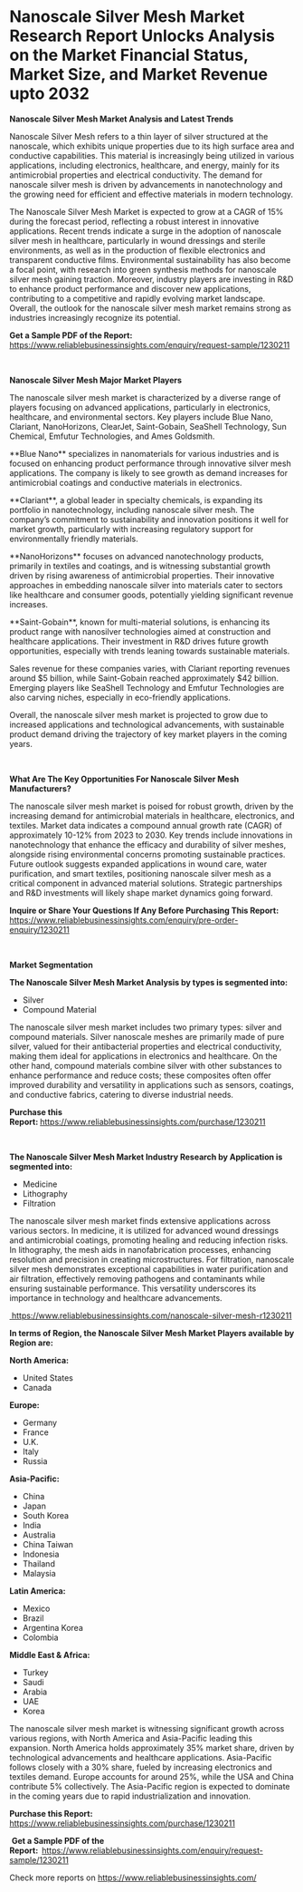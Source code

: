 <p><h1>Nanoscale Silver Mesh Market Research Report Unlocks Analysis on the Market Financial Status, Market Size, and Market Revenue upto 2032</h1></p><p><strong>Nanoscale Silver Mesh Market Analysis and Latest Trends</strong></p>
<p><p>Nanoscale Silver Mesh refers to a thin layer of silver structured at the nanoscale, which exhibits unique properties due to its high surface area and conductive capabilities. This material is increasingly being utilized in various applications, including electronics, healthcare, and energy, mainly for its antimicrobial properties and electrical conductivity. The demand for nanoscale silver mesh is driven by advancements in nanotechnology and the growing need for efficient and effective materials in modern technology.</p><p>The Nanoscale Silver Mesh Market is expected to grow at a CAGR of 15% during the forecast period, reflecting a robust interest in innovative applications. Recent trends indicate a surge in the adoption of nanoscale silver mesh in healthcare, particularly in wound dressings and sterile environments, as well as in the production of flexible electronics and transparent conductive films. Environmental sustainability has also become a focal point, with research into green synthesis methods for nanoscale silver mesh gaining traction. Moreover, industry players are investing in R&D to enhance product performance and discover new applications, contributing to a competitive and rapidly evolving market landscape. Overall, the outlook for the nanoscale silver mesh market remains strong as industries increasingly recognize its potential.</p></p>
<p><strong>Get a Sample PDF of the Report:&nbsp;</strong> <a href="https://www.reliablebusinessinsights.com/enquiry/request-sample/1230211?utm_campaign=3273&utm_medium=2&utm_source=Github&utm_content=ia&utm_term=03042025&utm_id=nanoscale-silver-mesh">https://www.reliablebusinessinsights.com/enquiry/request-sample/1230211</a></p>
<p>&nbsp;</p>
<p><strong>Nanoscale Silver Mesh Major Market Players</strong></p>
<p><p>The nanoscale silver mesh market is characterized by a diverse range of players focusing on advanced applications, particularly in electronics, healthcare, and environmental sectors. Key players include Blue Nano, Clariant, NanoHorizons, ClearJet, Saint-Gobain, SeaShell Technology, Sun Chemical, Emfutur Technologies, and Ames Goldsmith.</p><p>**Blue Nano** specializes in nanomaterials for various industries and is focused on enhancing product performance through innovative silver mesh applications. The company is likely to see growth as demand increases for antimicrobial coatings and conductive materials in electronics.</p><p>**Clariant**, a global leader in specialty chemicals, is expanding its portfolio in nanotechnology, including nanoscale silver mesh. The company’s commitment to sustainability and innovation positions it well for market growth, particularly with increasing regulatory support for environmentally friendly materials.</p><p>**NanoHorizons** focuses on advanced nanotechnology products, primarily in textiles and coatings, and is witnessing substantial growth driven by rising awareness of antimicrobial properties. Their innovative approaches in embedding nanoscale silver into materials cater to sectors like healthcare and consumer goods, potentially yielding significant revenue increases.</p><p>**Saint-Gobain**, known for multi-material solutions, is enhancing its product range with nanosilver technologies aimed at construction and healthcare applications. Their investment in R&D drives future growth opportunities, especially with trends leaning towards sustainable materials.</p><p>Sales revenue for these companies varies, with Clariant reporting revenues around $5 billion, while Saint-Gobain reached approximately $42 billion. Emerging players like SeaShell Technology and Emfutur Technologies are also carving niches, especially in eco-friendly applications.</p><p>Overall, the nanoscale silver mesh market is projected to grow due to increased applications and technological advancements, with sustainable product demand driving the trajectory of key market players in the coming years.</p></p>
<p>&nbsp;</p>
<p><strong>What Are The Key Opportunities For Nanoscale Silver Mesh Manufacturers?</strong></p>
<p><p>The nanoscale silver mesh market is poised for robust growth, driven by the increasing demand for antimicrobial materials in healthcare, electronics, and textiles. Market data indicates a compound annual growth rate (CAGR) of approximately 10-12% from 2023 to 2030. Key trends include innovations in nanotechnology that enhance the efficacy and durability of silver meshes, alongside rising environmental concerns promoting sustainable practices. Future outlook suggests expanded applications in wound care, water purification, and smart textiles, positioning nanoscale silver mesh as a critical component in advanced material solutions. Strategic partnerships and R&D investments will likely shape market dynamics going forward.</p></p>
<p><strong>Inquire or Share Your Questions If Any Before Purchasing This Report:</strong> <a href="https://www.reliablebusinessinsights.com/enquiry/pre-order-enquiry/1230211?utm_campaign=3273&utm_medium=2&utm_source=Github&utm_content=ia&utm_term=03042025&utm_id=nanoscale-silver-mesh">https://www.reliablebusinessinsights.com/enquiry/pre-order-enquiry/1230211</a></p>
<p>&nbsp;</p>
<p><strong>Market Segmentation</strong></p>
<p><strong>The Nanoscale Silver Mesh Market Analysis by types is segmented into:</strong></p>
<p><ul><li>Silver</li><li>Compound Material</li></ul></p>
<p><p>The nanoscale silver mesh market includes two primary types: silver and compound materials. Silver nanoscale meshes are primarily made of pure silver, valued for their antibacterial properties and electrical conductivity, making them ideal for applications in electronics and healthcare. On the other hand, compound materials combine silver with other substances to enhance performance and reduce costs; these composites often offer improved durability and versatility in applications such as sensors, coatings, and conductive fabrics, catering to diverse industrial needs.</p></p>
<p><strong>Purchase this Report:&nbsp;</strong><a href="https://www.reliablebusinessinsights.com/purchase/1230211?utm_campaign=3273&utm_medium=2&utm_source=Github&utm_content=ia&utm_term=03042025&utm_id=nanoscale-silver-mesh">https://www.reliablebusinessinsights.com/purchase/1230211</a></p>
<p>&nbsp;</p>
<p><strong>The Nanoscale Silver Mesh Market Industry Research by Application is segmented into:</strong></p>
<p><ul><li>Medicine</li><li>Lithography</li><li>Filtration</li></ul></p>
<p><p>The nanoscale silver mesh market finds extensive applications across various sectors. In medicine, it is utilized for advanced wound dressings and antimicrobial coatings, promoting healing and reducing infection risks. In lithography, the mesh aids in nanofabrication processes, enhancing resolution and precision in creating microstructures. For filtration, nanoscale silver mesh demonstrates exceptional capabilities in water purification and air filtration, effectively removing pathogens and contaminants while ensuring sustainable performance. This versatility underscores its importance in technology and healthcare advancements.</p></p>
<p><a href="https://www.reliablebusinessinsights.com/nanoscale-silver-mesh-r1230211?utm_campaign=3273&utm_medium=2&utm_source=Github&utm_content=ia&utm_term=03042025&utm_id=nanoscale-silver-mesh">&nbsp;https://www.reliablebusinessinsights.com/nanoscale-silver-mesh-r1230211</a></p>
<p><strong>In terms of Region, the Nanoscale Silver Mesh Market Players available by Region are:</strong></p>
<p>
    <p> <strong> North America: </strong>
        <ul>
            <li>United States</li>
            <li>Canada</li>
        </ul>
        </p> 
    <p> <strong> Europe: </strong>
        <ul>
            <li>Germany</li>
            <li>France</li>
            <li>U.K.</li>
            <li>Italy</li>
            <li>Russia</li>
        </ul>
        </p> 
    <p> <strong> Asia-Pacific: </strong>
        <ul>
            <li>China</li>
            <li>Japan</li>
            <li>South Korea</li>
            <li>India</li>
            <li>Australia</li>
            <li>China Taiwan</li>
            <li>Indonesia</li>
            <li>Thailand</li>
            <li>Malaysia</li>
        </ul>
        </p> 
    <p> <strong> Latin America: </strong>
        <ul>
            <li>Mexico</li>
            <li>Brazil</li>
            <li>Argentina Korea</li>
            <li>Colombia</li>
        </ul>
        </p> 
    <p> <strong> Middle East & Africa: </strong>
        <ul>
            <li>Turkey</li>
            <li>Saudi</li>
            <li>Arabia</li>
            <li>UAE</li>
            <li>Korea</li>
        </ul>
    </p>
    </p>
<p><p>The nanoscale silver mesh market is witnessing significant growth across various regions, with North America and Asia-Pacific leading this expansion. North America holds approximately 35% market share, driven by technological advancements and healthcare applications. Asia-Pacific follows closely with a 30% share, fueled by increasing electronics and textiles demand. Europe accounts for around 25%, while the USA and China contribute 5% collectively. The Asia-Pacific region is expected to dominate in the coming years due to rapid industrialization and innovation.</p></p>
<p><strong>Purchase this Report: </strong><a href="https://www.reliablebusinessinsights.com/purchase/1230211?utm_campaign=3273&utm_medium=2&utm_source=Github&utm_content=ia&utm_term=03042025&utm_id=nanoscale-silver-mesh">https://www.reliablebusinessinsights.com/purchase/1230211</a></p>
<p>&nbsp;<strong>Get a Sample PDF of the Report:&nbsp;&nbsp;</strong><a href="https://www.reliablebusinessinsights.com/enquiry/request-sample/1230211?utm_campaign=3273&utm_medium=2&utm_source=Github&utm_content=ia&utm_term=03042025&utm_id=nanoscale-silver-mesh">https://www.reliablebusinessinsights.com/enquiry/request-sample/1230211</a></p>
<p><strong></strong></p>
<p>Check more reports on <a href="https://www.reliablebusinessinsights.com/?utm_campaign=3273&utm_medium=2&utm_source=Github&utm_content=ia&utm_term=03042025&utm_id=nanoscale-silver-mesh">https://www.reliablebusinessinsights.com/</a></p>